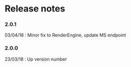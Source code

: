 # Release notes

### 2.0.1
03/04/18 :  Minor fix to RenderEngine, update MS endpoint

### 2.0.0
23/03/18 : Up version number
